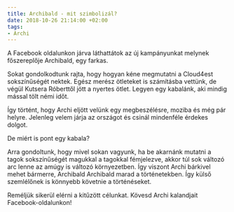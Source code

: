 ```yaml
---
title: Archibald - mit szimbolizál?
date: 2018-10-26 21:14:00 +02:00
tags:
- Archi
---
```


A Facebook oldalunkon járva láthattátok az új kampányunkat melynek főszereplője Archibald, egy farkas. 

Sokat gondolkodtunk rajta, hogy hogyan kéne megmutatni a Cloud4est sokszínűségét nektek. Egész merész ötleteket is számításba vettünk, de végül Kutsera Róberttől jött a nyertes ötlet. Legyen egy kabalánk, aki mindig mással tölt némi időt. 

Így történt, hogy Archi eljött velünk egy megbeszélésre, moziba és még pár helyre. Jelenleg velem járja az országot és csinál mindenféle érdekes dolgot. 

De miért is pont egy kabala?

Arra gondoltunk, hogy mivel sokan vagyunk, ha be akarnánk mutatni a tagok sokszínűségét magukkal a tagokkal fémjelezve, akkor túl sok változó arc lenne az amúgy is változó környezetben. Így viszont Archi bárkivel mehet bármerre, Archibald Archibald marad a történetekben. Így külső szemlélőnek is könnyebb követnie a történéseket.

Reméljük sikerül elérni a kitűzött célunkat. Kövesd Archi kalandjait Facebook-oldalunkon!